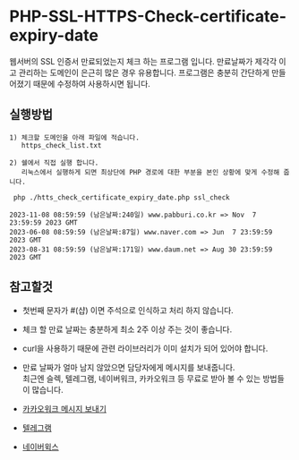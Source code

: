 # PHP-SSL-HTTPS-Check-certificate-expiry-date
웹서버의 SSL 인증서 만료되었는지 체크 하는 프로그램 입니다. 만료날짜가 제각각 이고 관리하는 도메인이 은근히 많은 경우 유용합니다.
프로그램은 충분히 간단하게 만들어졌기 때문에 수정하여 사용하시면 됩니다.

## 실행방법
```
1) 체크할 도메인을 아래 파일에 적습니다.
   https_check_list.txt

2) 쉘에서 직접 실행 합니다.
   리눅스에서 실행하게 되면 최상단에 PHP 경로에 대한 부분을 본인 상황에 맞게 수정해 줍니다.

 php ./htts_check_certificate_expiry_date.php ssl_check

2023-11-08 08:59:59 (남은날짜:240일) www.pabburi.co.kr => Nov  7 23:59:59 2023 GMT
2023-06-08 08:59:59 (남은날짜:87일) www.naver.com => Jun  7 23:59:59 2023 GMT
2023-08-31 08:59:59 (남은날짜:171일) www.daum.net => Aug 30 23:59:59 2023 GMT

```

## 참고할것
  - 첫번째 문자가 #(샵) 이면 주석으로 인식하고 처리 하지 않습니다.
  - 체크 할 만료 날짜는 충분하게 최소 2주 이상 주는 것이 좋습니다.
  - curl을 사용하기 때문에 관련 라이브러리가 이미 설치가 되어 있어야 합니다.
  - 만료 날짜가 얼마 남지 않았으면 담당자에게 메시지를 보내줍니다.<br>
    최근엔 슬렉, 텔레그램, 네이버워크, 카카오워크 등 무료로 받아 볼 수 있는 방법들이 많습니다.

  - [카카오워크 메시지 보내기](https://www.pabburi.co.kr/content/php/%EC%B9%B4%EC%B9%B4%EC%98%A4%EC%9B%8C%ED%81%AC-api-%EB%A6%AC%EC%95%A1%ED%8B%B0%EB%B8%8Creactive-%EB%A9%94%EC%84%B8%EC%A7%80-%EB%B3%B4%EB%82%B4%EA%B8%B0/)

  - [텔레그램](https://www.pabburi.co.kr/content/linux_server/%ED%85%94%EB%A0%88%EA%B7%B8%EB%9E%A8-api-bash%EC%89%98%EC%97%90%EC%84%9C-curl-%ED%99%9C%EC%9A%A9-%EB%A9%94%EC%84%B8%EC%A7%80-%EB%B3%B4%EB%82%B4%EB%8A%94-%EB%B0%A9%EB%B2%95/)

  - [네이버윅스](https://www.pabburi.co.kr/content/linux_server/%EB%84%A4%EC%9D%B4%EB%B2%84%EC%9C%85%EC%8A%A4-api-bash%EC%89%98%EC%97%90%EC%84%9C-curl-%ED%99%9C%EC%9A%A9-%EB%A9%94%EC%84%B8%EC%A7%80-%EB%B3%B4%EB%82%B4%EB%8A%94-%EB%B0%A9%EB%B2%95/)


